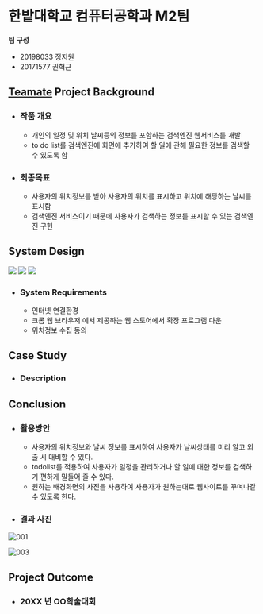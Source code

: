 # 한밭대학교 컴퓨터공학과 M2팀

**팀 구성**
- 20198033 정지원 
- 20171577 권혁근

## <u>Teamate</u> Project Background
- ### 작품 개요
  - 개인의 일정 및 위치 날씨등의 정보를 포함하는 검색엔진 웹서비스를 개발
  - to do list를 검색엔진에 화면에 추가하여 할 일에 관해 필요한 정보를 검색할 수 있도록 함
- ### 최종목표
  - 사용자의 위치정보를 받아 사용자의 위치를 표시하고 위치에 해당하는 날씨를 표시함
  - 검색엔진 서비스이기 때문에 사용자가 검색하는 정보를 표시할 수 있는 검색엔진 구현
  
## System Design
<img src="https://img.shields.io/badge/JavaScript-F7DF1E?style=for-the-badge&logo=JavaScript&logoColor=black"> <img src="https://img.shields.io/badge/CSS3-1572B6?style=for-the-badge&logo=CSS3&logoColor=black"> <img src="https://img.shields.io/badge/HTML5-E34F26?style=for-the-badge&logo=HTML5&logoColor=black">
  - ### System Requirements
    - 인터넷 연결환경
    - 크롬 웹 브라우저 에서 제공하는 웹 스토어에서 확장 프로그램 다운
    - 위치정보 수집 동의
    
## Case Study
  - ### Description
  
  
## Conclusion
  - ### 활용방안
    - 사용자의 위치정보와 날씨 정보를 표시하여 사용자가 날씨상태를 미리 알고 외출 시 대비할 수 있다.
    - todolist를 적용하여 사용자가 일정을 관리하거나 할 일에 대한 정보를 검색하기 편하게 말들어 줄 수 있다.
    - 원하는 배경화면의 사진을 사용하여 사용자가 원하는대로 웹사이트를 꾸며나갈 수 있도록 한다.
    
   - ### 결과 사진
   ![001](https://user-images.githubusercontent.com/114061101/206135554-1c6a98ae-554d-4595-9fad-d8ac55e2253b.png)
   
   ![003](https://user-images.githubusercontent.com/114061101/206136062-d9780eb4-e83f-4bb7-8a8f-69bbbd2bbdc1.png)

## Project Outcome
- ### 20XX 년 OO학술대회 
